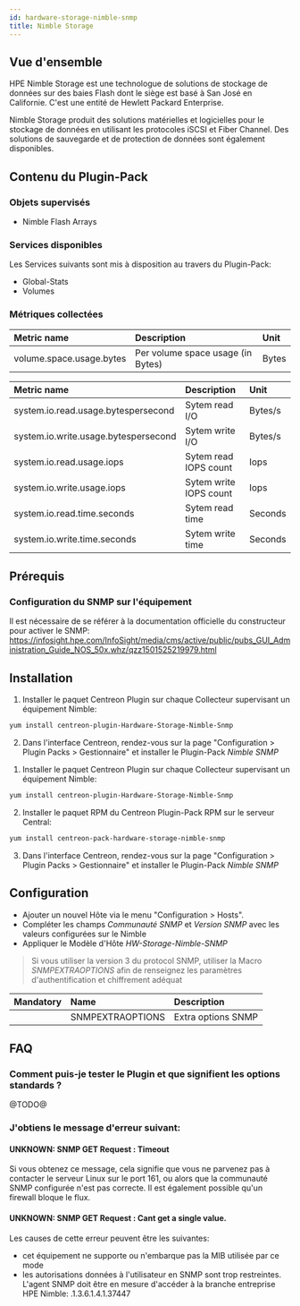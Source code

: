 ```yaml
---
id: hardware-storage-nimble-snmp
title: Nimble Storage
---
```


## Vue d'ensemble

HPE Nimble Storage est une technologue de solutions de stockage de données sur des baies Flash dont le siège
est basé à San José en Californie. C'est une entité de Hewlett Packard Enterprise. 

Nimble Storage produit des solutions matérielles et logicielles pour le stockage de données en utilisant les protocoles
iSCSI et Fiber Channel. Des solutions de sauvegarde et de protection de données sont également disponibles.

## Contenu du Plugin-Pack

### Objets supervisés

* Nimble Flash Arrays

### Services disponibles

Les Services suivants sont mis à disposition au travers du Plugin-Pack: 

* Global-Stats
* Volumes

### Métriques collectées

<!--DOCUSAURUS_CODE_TABS-->

<!--Volume-Usage-->

| Metric name                    | Description                          | Unit  |
| :----------------------------- | :----------------------------------- | :---- |
| volume.space.usage.bytes       | Per volume space usage (in Bytes)    | Bytes |

<!--Global-Stats-->

| Metric name                           | Description                          | Unit    |
| :------------------------------------ | :----------------------------------- | :------ |
| system.io.read.usage.bytespersecond   | Sytem read I/O                       | Bytes/s |
| system.io.write.usage.bytespersecond  | Sytem write I/O                      | Bytes/s |
| system.io.read.usage.iops             | Sytem read IOPS count                | Iops    |
| system.io.write.usage.iops            | Sytem write IOPS count               | Iops    |
| system.io.read.time.seconds           | Sytem read time                      | Seconds |
| system.io.write.time.seconds          | Sytem write time                     | Seconds |

<!--END_DOCUSAURUS_CODE_TABS-->

## Prérequis

### Configuration du SNMP sur l'équipement

Il est nécessaire de se référer à la documentation officielle du constructeur pour activer le SNMP:
https://infosight.hpe.com/InfoSight/media/cms/active/public/pubs_GUI_Administration_Guide_NOS_50x.whz/qzz1501525219979.html

## Installation

<!--DOCUSAURUS_CODE_TABS-->

<!--Online IMP Licence & IT-100 Editions-->

1. Installer le paquet Centreon Plugin sur chaque Collecteur supervisant un équipement Nimble:

```bash
yum install centreon-plugin-Hardware-Storage-Nimble-Snmp
```

2. Dans l'interface Centreon, rendez-vous sur la page "Configuration > Plugin Packs > Gestionnaire" et installer le Plugin-Pack *Nimble SNMP*

<!--Offline IMP License-->

1. Installer le paquet Centreon Plugin sur chaque Collecteur supervisant un équipement Nimble:

```bash
yum install centreon-plugin-Hardware-Storage-Nimble-Snmp
```

2. Installer le paquet RPM du Centreon Plugin-Pack RPM sur le serveur Central:

```bash
yum install centreon-pack-hardware-storage-nimble-snmp
```

3. Dans l'interface Centreon, rendez-vous sur la page "Configuration > Plugin Packs > Gestionnaire" et installer le Plugin-Pack *Nimble SNMP*


## Configuration

* Ajouter un nouvel Hôte via le menu "Configuration > Hosts".
* Compléter les champs *Communauté SNMP* et *Version SNMP* avec les valeurs configurées sur le Nimble
* Appliquer le Modèle d'Hôte *HW-Storage-Nimble-SNMP*

> Si vous utiliser la version 3 du protocol SNMP, utiliser la Macro *SNMPEXTRAOPTIONS* afin de renseignez les paramètres
> d'authentification et chiffrement adéquat

| Mandatory   | Name                    | Description                       |
| :---------- | :---------------------- | :---------------------------------|
|             | SNMPEXTRAOPTIONS        | Extra options SNMP                |

## FAQ

### Comment puis-je tester le Plugin et que signifient les options standards ?

@TODO@

### J'obtiens le message d'erreur suivant:

#### UNKNOWN: SNMP GET Request : Timeout

Si vous obtenez ce message, cela signifie que vous ne parvenez pas à contacter le serveur Linux sur le port 161, 
ou alors que la communauté SNMP configurée n'est pas correcte. Il est également possible qu'un firewall bloque le flux.

#### UNKNOWN: SNMP GET Request : Cant get a single value.

Les causes de cette erreur peuvent être les suivantes: 
  * cet équipement ne supporte ou n'embarque pas la MIB utilisée par ce mode
  * les autorisations données à l'utilisateur en SNMP sont trop restreintes. 
  L'agent SNMP doit être en mesure d'accéder à la branche entreprise HPE Nimble: .1.3.6.1.4.1.37447